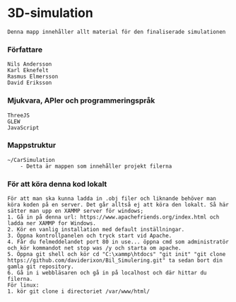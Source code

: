 # 3D-simulation
	Denna mapp innehåller allt material för den finaliserade simulationen

### Författare
	Nils Andersson
	Karl Eknefelt
	Rasmus Elmersson
	David Eriksson
### Mjukvara, APIer och programmeringspråk
	ThreeJS
	GLEW
	JavaScript
### Mappstruktur
	~/CarSimulation
		- Detta är mappen som innehåller projekt filerna
### För att köra denna kod lokalt
	För att man ska kunna ladda in .obj filer och liknande behöver man köra koden på en server. Det går alltså ej att köra den lokalt. Så här sätter man upp en XAMMP server för windows;
	1. Gå in på denna url: https://www.apachefriends.org/index.html och ladda ner XAMMP for Windows.
	2. Kör en vanlig installation med default inställningar.
	3. Öppna kontrollpanelen och tryck start vid Apache.
	4. Får du felmeddelandet port 80 in use... öppna cmd som administratör och kör kommandot net stop was /y och starta om apache.
	5. Öppna git shell och kör cd "C:\xammp\htdocs" "git init" "git clone https://github.com/daviderixon/Bil_Simulering.git" ta sedan bort din gamla git repository. 
	6. Gå in i webbläsaren och gå in på localhost och där hittar du filerna.
	För linux:
	1. kör git clone i directoriet /var/www/html/ 

